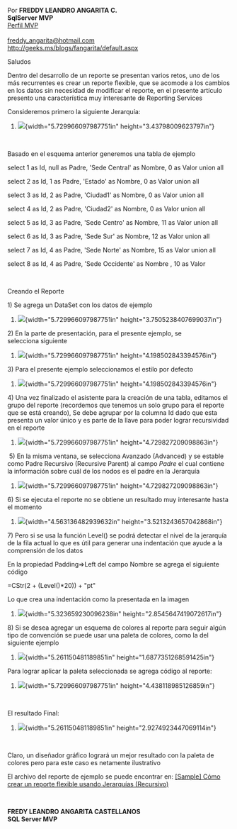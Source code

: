 Por **FREDDY LEANDRO ANGARITA C.\
SqlServer MVP** \
[Perfil
MVP](https://mvp.support.microsoft.com/es-es/mvp/Freddy%20Leandro%20Angarita%20Castellanos-4028407)\
\
<freddy_angarita@hotmail.com>\
<http://geeks.ms/blogs/fangarita/default.aspx>

Saludos

Dentro del desarrollo de un reporte se presentan varios retos, uno de
los más recurrentes es crear un reporte flexible, que se acomode a los
cambios en los datos sin necesidad de modificar el reporte, en el
presente artículo presento una característica muy interesante de
Reporting Services

Consideremos primero la siguiente Jerarquía:

1.  ![](./media/media/image1.png){width="5.729966097987751in"
    height="3.43798009623797in"}

 

Basado en el esquema anterior generemos una tabla de ejemplo

select 1 as Id, null as Padre, 'Sede Central' as Nombre, 0 as Valor
union all

select 2 as Id, 1 as Padre, 'Estado' as Nombre, 0 as Valor union all

select 3 as Id, 2 as Padre, 'Ciudad1' as Nombre, 0 as Valor union all

select 4 as Id, 2 as Padre, 'Ciudad2' as Nombre, 0 as Valor union all

select 5 as Id, 3 as Padre, 'Sede Centro' as Nombre, 11 as Valor union
all

select 6 as Id, 3 as Padre, 'Sede Sur' as Nombre, 12 as Valor union all

select 7 as Id, 4 as Padre, 'Sede Norte' as Nombre, 15 as Valor union
all

select 8 as Id, 4 as Padre, 'Sede Occidente' as Nombre , 10 as Valor

 

Creando el Reporte

1\) Se agrega un DataSet con los datos de ejemplo

1.  ![](./media/media/image2.png){width="5.729966097987751in"
    height="3.7505238407699037in"}

2\) En la parte de presentación, para el presente ejemplo, se
selecciona siguiente

1.  ![](./media/media/image3.png){width="5.729966097987751in"
    height="4.198502843394576in"}

3\) Para el presente ejemplo seleccionamos el estilo por defecto 

1.  ![](./media/media/image4.png){width="5.729966097987751in"
    height="4.198502843394576in"}

4\) Una vez finalizado el asistente para la creación de una tabla,
editamos el grupo del reporte (recordemos que tenemos un solo grupo para
el reporte que se está creando), Se debe agrupar por la columna Id dado
que esta presenta un valor único y es parte de la llave para poder
lograr recursividad en el reporte

1.  ![](./media/media/image5.png){width="5.729966097987751in"
    height="4.729827209098863in"}

 5) En la misma ventana, se selecciona Avanzado (Advanced) y se estable
como Padre Recursivo (Recursive Parent) al campo *Padre* el cual
contiene la información sobre cuál de los nodos es el padre en la
Jerarquía

1.  ![](./media/media/image6.png){width="5.729966097987751in"
    height="4.729827209098863in"}

6\) Si se ejecuta el reporte no se obtiene un resultado muy interesante
hasta el momento

1.  ![](./media/media/image7.png){width="4.563136482939632in"
    height="3.5213243657042868in"}

7\) Pero si se usa la función Level() se podrá detectar el nivel de la
jerarquía de la fila actual lo que es útil para generar una indentación
que ayude a la comprensión de los datos

En la propiedad Padding=&gt;Left del campo Nombre se agrega el siguiente
código

=CStr(2 + (Level()\*20)) + "pt"

Lo que crea una indentación como la presentada en la imagen

1.  ![](./media/media/image8.png){width="5.323659230096238in"
    height="2.8545647419072617in"}

8\) Si se desea agregar un esquema de colores al reporte para seguir
algún tipo de convención se puede usar una paleta de colores, como la
del siguiente ejemplo

1.  ![](./media/media/image9.PNG){width="5.261150481189851in"
    height="1.6877351268591425in"}

Para lograr aplicar la paleta seleccionada se agrega código al reporte:

1.  ![](./media/media/image10.png){width="5.729966097987751in"
    height="4.438118985126859in"} 

 

El resultado Final:

1.  ![](./media/media/image11.png){width="5.261150481189851in"
    height="2.9274923447069114in"}

 

Claro, un diseñador gráfico logrará un mejor resultado con la paleta de
colores pero para este caso es netamente ilustrativo

El archivo del reporte de ejemplo se puede encontrar en: [\[Sample\]
Cómo crear un reporte flexible usando Jerarquías
(Recursivo)](http://geeks.ms/blogs/fangarita/archive/2012/12/11/sample-c-243-mo-crear-un-reporte-flexible-usando-jerarqu-237-as-recursivo.aspx)

 

**FREDY LEANDRO ANGARITA CASTELLANOS\
SQL Server MVP**
